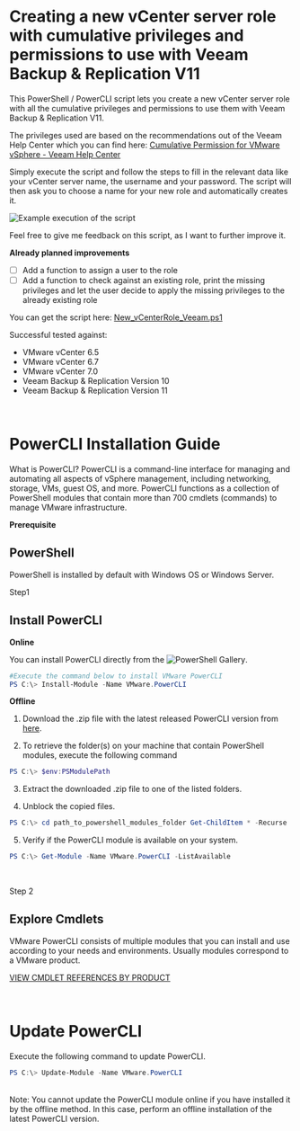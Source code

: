 # Creating a new vCenter server role with cumulative privileges and permissions to use with Veeam Backup & Replication V11

This PowerShell / PowerCLI script lets you create a new vCenter server role with all the cumulative privileges and permissions to use them with Veeam Backup & Replication V11.

The privileges used are based on the recommendations out of the Veeam Help Center which you can find here:
[Cumulative Permission for VMware vSphere - Veeam Help Center](https://helpcenter.veeam.com/docs/backup/permissions/cumulativepermissions.html?ver=110)

Simply execute the script and follow the steps to fill in the relevant data like your vCenter server name, the username and your password. The script will then ask you to choose a name for your new role and automatically creates it.

![Example execution of the script](https://github.com/falkobanaszak/vCenter-role-for-Veeam/blob/master/vCenter-role-for-Veeam-Output.png)

Feel free to give me feedback on this script, as I want to further improve it.

**Already planned improvements**
 - [ ] Add a function to assign a user to the role
 - [ ] Add a function to check against an existing role, print the missing privileges and let the user decide to apply the missing privileges to the already existing role
 
You can get the script here: [New_vCenterRole_Veeam.ps1](https://github.com/falkobanaszak/vCenter-role-for-Veeam/blob/master/New_vCenterRole_Veeam.ps1)

Successful tested against: 
- VMware vCenter 6.5
- VMware vCenter 6.7
- VMware vCenter 7.0
- Veeam Backup & Replication Version 10
- Veeam Backup & Replication Version 11

<br>

# PowerCLI Installation Guide

What is PowerCLI?
PowerCLI is a command-line interface for managing and automating all aspects of vSphere management, including networking, storage, VMs, guest OS, and more.
PowerCLI functions as a collection of PowerShell modules that contain more than 700 cmdlets (commands) to manage VMware infrastructure. 

**Prerequisite** 

## PowerShell

PowerShell is installed by default with Windows OS or Windows Server. 

Step1

## Install PowerCLI

**Online** 

You can install PowerCLI directly from the ![PowerShell Gallery](https://www.powershellgallery.com/). 


```powershell
#Execute the command below to install VMware PowerCLI
PS C:\> Install-Module -Name VMware.PowerCLI
```

**Offline** 

1. Download the .zip file with the latest released PowerCLI version from [here](https://developer.vmware.com/docs/15743/).

2. To retrieve the folder(s) on your machine that contain PowerShell modules, execute the following command

```powershell
PS C:\> $env:PSModulePath 
```

3. Extract the downloaded .zip file to one of the listed folders.

4. Unblock the copied files.

```powershell
PS C:\> cd path_to_powershell_modules_folder Get-ChildItem * -Recurse | Unblock-File
```


5. Verify if the PowerCLI module is available on your system.

```powershell
PS C:\> Get-Module -Name VMware.PowerCLI -ListAvailable
```
<br>

Step 2
## Explore Cmdlets
VMware PowerCLI consists of multiple modules that you can install and use according to your needs and environments. Usually modules correspond to a VMware product.

[VIEW CMDLET REFERENCES BY PRODUCT](https://developer.vmware.com/docs/powercli/latest/products)

<br>

# Update PowerCLI

Execute the following command to update PowerCLI. 
```powershell
PS C:\> Update-Module -Name VMware.PowerCLI
```
<br>
Note: You cannot update the PowerCLI module online if you have installed it by the offline method. In this case, perform an offline installation of the latest PowerCLI version. 